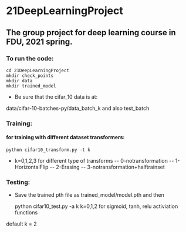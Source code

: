 # 21DeepLearningProject
 ## The group project for deep learning course in FDU, 2021 spring.

 ### To run the code:

    cd 21DeepLearningProject
    mkdir check_points
    mkdir data
    mkdir trained_model

 - Be sure that the cifar_10 data is at:

 data/cifar-10-batches-py/data_batch_k and also test_batch
 ### Training:
 #### for training with different dataset transformers:
    python cifar10_transform.py -t k
 - k=0,1,2,3 for different type of transforms
 -- 0-notransformation 
 -- 1-HorizontalFlip
 -- 2-Erasing
 -- 3-notransformation+halftrainset
 ### Testing:
 - Save the trained pth file as 
 trained_model/model.pth
 and then

    python cifar10_test.py -a k
 k=0,1,2 for sigmoid, tanh, relu activiation functions

 default k = 2


